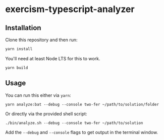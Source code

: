 # exercism-typescript-analyzer

## Installation

Clone this repository and then run:

```bash
yarn install
```

You'll need at least Node LTS for this to work.

```
yarn build
```

## Usage

You can run this either via `yarn`:

```
yarn analyze:bat --debug --console two-fer ~/path/to/solution/folder
```

Or directly via the provided shell script:

```
./bin/analyze.sh --debug --console two-fer ~/path/to/solution
```

Add the `--debug` and `--console` flags to get output in the terminal window.
